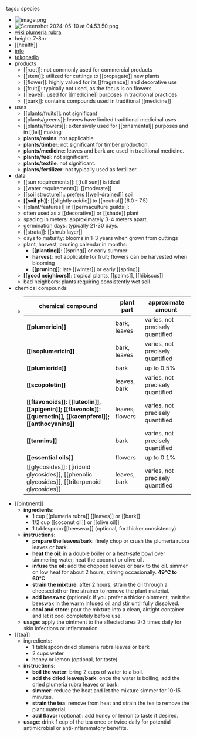 tags:: species

- ![image.png](https://peach-geographical-bat-397.mypinata.cloud/ipfs/QmUQpXCGd4zxeDRxJQHZw5PEAB2b86sDCEYSGMJSQUwvAC)
- ![Screenshot 2024-05-10 at 04.53.50.png](https://peach-geographical-bat-397.mypinata.cloud/ipfs/QmTwebcPF2k8ZV74cCZsNzNUqw5hjAZ5fFvP5mBYfowVCq)
- [wiki plumeria rubra](https://peach-geographical-bat-397.mypinata.cloud/ipfs/QmU3DUzdExw7cqbgugyxB96zmBhK7YaPARKbkmuQodtzMt)
- height: 7-8m
- [[health]]
- [info](http://www.plantsofasia.com/index/plumeria_rubra/0-444)
- [tokopedia](https://www.tokopedia.com/fatiamasriati/plumeria-rubra-stek-kamboja-bunga-rubra-langka?extParam=ivf%3Dfalse%26src%3Dsearch)
- products
	- [[root]]: not commonly used for commercial products
	- [[stem]]: utilized for cuttings to [[propagate]] new plants
	- [[flower]]: highly valued for its [[fragrance]] and decorative use
	- [[fruit]]: typically not used, as the focus is on flowers
	- [[leave]]: used for [[medicine]] purposes in traditional practices
	- [[bark]]: contains compounds used in traditional [[medicine]]
- uses
	- [[plants/fruits]]: not significant
	- [[plants/greens]]: leaves have limited traditional medicinal uses
	- [[plants/flowers]]: extensively used for [[ornamental]] purposes and in [[lei]] making
	- **plants/resins**: not applicable.
	- **plants/timber**: not significant for timber production.
	- **plants/medicine**: leaves and bark are used in traditional medicine.
	- **plants/fuel**: not significant.
	- **plants/textile**: not significant.
	- **plants/fertilizer**: not typically used as fertilizer.
- data
	- [[sun requirements]]: [[full sun]] is ideal
	- [[water requirements]]: [[moderate]]
	- [[soil structure]]:: prefers [[well-drained]] soil
	- **[[soil ph]]**: [[slightly acidic]] to [[neutral]] (6.0 - 7.5)
	- [[plant/features]] in [[permaculture guilds]]:
	- often used as a [[decorative]] or [[shade]] plant
	- spacing in meters: approximately 3-4 meters apart.
	- germination days: typically 21-30 days.
	- [[strata]]: [[shrub layer]]
	- days to maturity: blooms in 1-3 years when grown from cuttings
	- plant, harvest, pruning calendar in months:
		- **[[planting]]**: [[spring]] or early summer
		- **harvest**: not applicable for fruit; flowers can be harvested when blooming
		- **[[pruning]]**: late [[winter]] or early [[spring]]
	- **[[good neighbors]]**: tropical plants, [[palms]], [[hibiscus]]
	- bad neighbors: plants requiring consistently wet soil
- chemical compounds
	- | **chemical compound** | **plant part** | **approximate amount** |
	  | ---- | ---- | ---- |
	  | **[[plumericin]]** | bark, leaves | varies, not precisely quantified |
	  | **[[isoplumericin]]** | bark, leaves | varies, not precisely quantified |
	  | **[[plumieride]]** | bark | up to 0.5% |
	  | **[[scopoletin]]** | leaves, bark | varies, not precisely quantified |
	  | **[[flavonoids]]: [[luteolin]], [[apigenin]]; [[flavonols]]: [[quercetin]], [[kaempferol]]; [[anthocyanins]]** | leaves, flowers | varies, not precisely quantified |
	  | **[[tannins]]** | bark | varies, not precisely quantified |
	  | **[[essential oils]]** | flowers | up to 0.1% |
	  | [[glycosides]]: [[iridoid glycosides]], [[phenolic glycosides]], [[triterpenoid glycosides]] | leaves, bark | varies, not precisely quantified |
- [[ointment]]
	- **ingredients:**
		- 1 cup [[plumeria rubra]] [[leaves]] or [[bark]]
		- 1/2 cup [[coconut oil]] or [[olive oil]]
		- 1 tablespoon [[beeswax]] (optional, for thicker consistency)
	- **instructions:**
		- **prepare the leaves/bark**: finely chop or crush the plumeria rubra leaves or bark.
		- **heat the oil**: in a double boiler or a heat-safe bowl over simmering water, heat the coconut or olive oil.
		- **infuse the oil**: add the chopped leaves or bark to the oil. simmer on low heat for about 2 hours, stirring occasionally. **49°C to 60°C**
		- **strain the mixture**: after 2 hours, strain the oil through a cheesecloth or fine strainer to remove the plant material.
		- **add beeswax** (optional): if you prefer a thicker ointment, melt the beeswax in the warm infused oil and stir until fully dissolved.
		- **cool and store**: pour the mixture into a clean, airtight container and let it cool completely before use.
	- **usage**: apply the ointment to the affected area 2-3 times daily for skin infections or inflammation.
- [[tea]]
	- ingredients:
		- 1 tablespoon dried plumeria rubra leaves or bark
		- 2 cups water
		- honey or lemon (optional, for taste)
	- **instructions:**
		- **boil the water**: bring 2 cups of water to a boil.
		- **add the dried leaves/bark**: once the water is boiling, add the dried plumeria rubra leaves or bark.
		- **simmer**: reduce the heat and let the mixture simmer for 10-15 minutes.
		- **strain the tea**: remove from heat and strain the tea to remove the plant material.
		- **add flavor** (optional): add honey or lemon to taste if desired.
	- **usage**: drink 1 cup of the tea once or twice daily for potential antimicrobial or anti-inflammatory benefits.